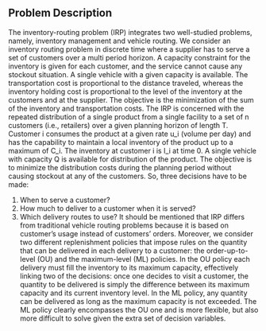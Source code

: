 ## Problem Description

The inventory-routing problem (IRP) integrates two well-studied problems, namely, inventory management and vehicle routing. We consider an inventory routing problem in discrete time where a supplier has to serve a set of customers over a multi period horizon. A capacity constraint for the inventory is given for each customer, and the service cannot cause any stockout situation. A single vehicle with a given capacity is available. The transportation cost is proportional to the distance traveled, whereas the inventory holding cost is proportional to the level of the inventory at the customers and at the supplier. The objective is the minimization of the sum of the inventory and transportation costs. 
The IRP is concerned with the repeated distribution of a single product from a single facility to a set of n customers (i.e., retailers) over a given planning horizon of length T. Customer i consumes the product at a given rate u_i (volume per day) and has the capability to maintain a local inventory of the product up to a maximum of C_i. The inventory at customer i is I_i at time 0. A single vehicle with capacity Q is available for distribution of the product. The objective is to minimize the distribution costs during the planning period without causing stockout at any of the customers.
So, three decisions have to be made:
1. When to serve a customer?
2. How much to deliver to a customer when it is served?
3. Which delivery routes to use?
It should be mentioned that IRP differs from traditional vehicle routing problems because it is based on customer’s usage instead of customers’ orders. Moreover, we consider two different replenishment policies that impose rules on the quantity that can be delivered in each delivery to a customer: the order-up-to-level (OU) and the maximum-level (ML) policies. In the OU policy each delivery must fill the inventory to its maximum capacity, effectively linking two of the decisions: once one decides to visit a customer, the quantity to be delivered is simply the difference between its maximum capacity and its current inventory level. In the ML policy, any quantity can be delivered as long as the maximum capacity is not exceeded. The ML policy clearly encompasses the OU one and is more flexible, but also more difficult to solve given the extra set of decision variables.

